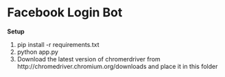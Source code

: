 # Facebook Login Bot
<strong>Setup</strong>
<ol>
    <li>pip install -r requirements.txt</li>
    <li>python app.py</li>
    <li>Download the latest version of chromerdriver from http://chromedriver.chromium.org/downloads and place it in this folder</li>
</ol>

